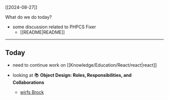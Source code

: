 [[2024-08-27]]

What do we do today?

- some discussion related to PHPCS Fixer
	- [[README|README]]

---
## Today

- need to continue work on [[Knowledge/Education/React/react|react]]

- looking at 📚 **Object Design: Roles, Responsibilities, and Collaborations**
	- [wirfs Brock](https://www.wirfs-brock.com/DesignBooks.html)
	
